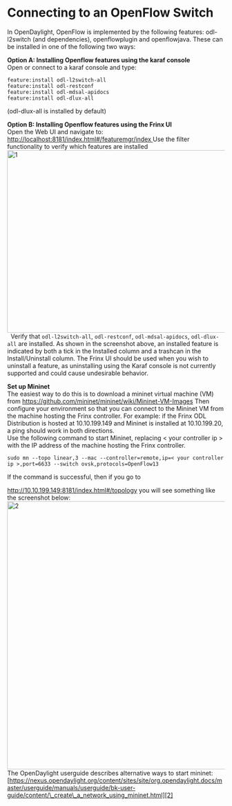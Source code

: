 # Connecting to an OpenFlow Switch

In OpenDaylight, OpenFlow is implemented by the following features: odl-l2switch (and dependencies), openflowplugin and openflowjava. These can be installed in one of the following two ways:

**Option A: Installing Openflow features using the karaf console**  
Open or connect to a karaf console and type:

    feature:install odl-l2switch-all  
    feature:install odl-restconf  
    feature:install odl-mdsal-apidocs  
    feature:install odl-dlux-all  
    

(odl-dlux-all is installed by default)

**Option B: Installing Openflow features using the Frinx UI**  
Open the Web UI and navigate to: [http://localhost:8181/index.html#/featuremgr/index ][1]Use the filter functionality to verify which features are installed <img class="aligncenter wp-image-1282 size-large" src="https://frinx.io/wp-content/uploads/2016/06/1-1030x422.png" alt="1" width="1030" height="422" />   Verify that `odl-l2switch-all`, `odl-restconf`, `odl-mdsal-apidocs`, `odl-dlux-all` are installed. As shown in the screenshot above, an installed feature is indicated by both a tick in the Installed column and a trashcan in the Install/Uninstall column. The Frinx UI should be used when you wish to uninstall a feature, as uninstalling using the Karaf console is not currently supported and could cause undesirable behavior.

**Set up Mininet**  
The easiest way to do this is to download a mininet virtual machine (VM) from <https://github.com/mininet/mininet/wiki/Mininet-VM-Images> Then configure your environment so that you can connect to the Mininet VM from the machine hosting the Frinx controller. For example: if the Frinx ODL Distribution is hosted at 10.10.199.149 and Mininet is installed at 10.10.199.20, a ping should work in both directions.  
Use the following command to start Mininet, replacing < your controller ip > with the IP address of the machine hosting the Frinx controller.

    sudo mn --topo linear,3 --mac --controller=remote,ip=< your controller ip >,port=6633 --switch ovsk,protocols=OpenFlow13  
    

If the command is successful, then if you go to

<http://10.10.199.149:8181/index.html#/topology> you will see something like the screenshot below: <img class="aligncenter wp-image-1284 size-large" src="https://frinx.io/wp-content/uploads/2016/06/2-1030x620.png" alt="2" width="1030" height="620" /> The OpenDaylight userguide describes alternative ways to start mininet: [https://nexus.opendaylight.org/content/sites/site/org.opendaylight.docs/master/userguide/manuals/userguide/bk-user-guide/content/\_create\_a_network_using_mininet.html][2]

 [1]: http://localhost:8181/index.html#/featuremgr/index
 [2]: https://nexus.opendaylight.org/content/sites/site/org.opendaylight.docs/master/userguide/manuals/userguide/bk-user-guide/content/_create_a_network_using_mininet.html
